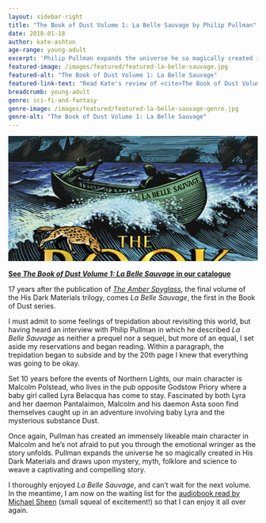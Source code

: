 ```yaml
---
layout: sidebar-right
title: "The Book of Dust Volume 1: La Belle Sauvage by Philip Pullman"
date: 2018-01-18
author: kate-ashton
age-range: young-adult
excerpt: 'Philip Pullman expands the universe he so magically created in His Dark Materials and draws upon mystery, myth, folklore and science to weave a captivating and compelling story.'
featured-image: /images/featured/featured-la-belle-sauvage.jpg
featured-alt: "The Book of Dust Volume 1: La Belle Sauvage"
featured-link-text: "Read Kate's review of <cite>The Book of Dust Volume 1: La Belle Sauvage</cite>, by Philip Pullman"
breadcrumb: young-adult
genre: sci-fi-and-fantasy
genre-image: /images/featured/featured-la-belle-sauvage-genre.jpg
genre-alt: "The Book of Dust Volume 1: La Belle Sauvage"
---
```


![The Book of Dust Volume 1: La Belle Sauvage](/images/featured/featured-la-belle-sauvage.jpg)

**[See <cite>The Book of Dust Volume 1: La Belle Sauvage</cite> in our catalogue](https://suffolk.spydus.co.uk/cgi-bin/spydus.exe/ENQ/OPAC/BIBENQ?BRN=2160757)**

17 years after the publication of [<cite>The Amber Spyglass</cite>](https://suffolk.spydus.co.uk/cgi-bin/spydus.exe/ENQ/OPAC/BIBENQ?BRN=1726173), the final volume of the His Dark Materials trilogy, comes <cite>La Belle Sauvage</cite>, the first in the Book of Dust series.

I must admit to some feelings of trepidation about revisiting this world, but having heard an interview with Philip Pullman in which he described <cite>La Belle Sauvage</cite> as neither a prequel nor a sequel, but more of an equal, I set aside my reservations and began reading. Within a paragraph, the trepidation began to subside and by the 20th page I knew that everything was going to be okay.

Set 10 years before the events of Northern Lights, our main character is Malcolm Polstead, who lives in the pub opposite Godstow Priory where a baby girl called Lyra Belacqua has come to stay. Fascinated by both Lyra and her daemon Pantalaimon, Malcolm and his daemon Asta soon find themselves caught up in an adventure involving baby Lyra and the mysterious substance Dust.

Once again, Pullman has created an immensely likeable main character in Malcolm and he’s not afraid to put you through the emotional wringer as the story unfolds. Pullman expands the universe he so magically created in His Dark Materials and draws upon mystery, myth, folklore and science to weave a captivating and compelling story.

I thoroughly enjoyed <cite>La Belle Sauvage</cite>, and can’t wait for the next volume. In the meantime, I am now on the waiting list for the [audiobook read by Michael Sheen](https://suffolk.spydus.co.uk/cgi-bin/spydus.exe/ENQ/OPAC/BIBENQ?BRN=2296739) (small squeal of excitement!) so that I can enjoy it all over again.
